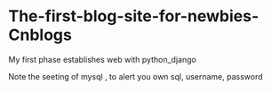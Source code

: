 # The-first-blog-site-for-newbies-Cnblogs
My first phase establishes web with python_django

Note the seeting of mysql , to alert you own sql, username, password
